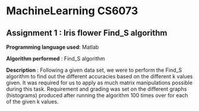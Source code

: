 # **MachineLearning** CS6073
## Assignment 1 : Iris flower Find_S algorithm

**Programming language used**: Matlab

**Algorithm performed** : Find_S algorithm

**Description** : Following a given data set, we were to perform the Find_S algorithm to find out the different accuracies based on the different k values given. It was required for us to apply as much matrix manipulations possible during this task. Requirement and grading was set on the different graphs (histograms) produced after running the algorithm 100 times over for each of the given k values. 

